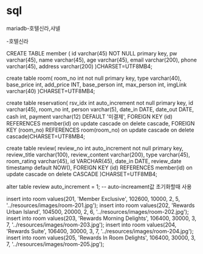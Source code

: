 # sql
mariadb-호텔신라,샤넬

-호텔신라

CREATE TABLE member (
  id varchar(45) NOT NULL primary key,
  pw varchar(45),
  name varchar(45),
  age varchar(45),
  email varchar(200),
phone varchar(45),
  address varchar(200)
)CHARSET=UTF8MB4;

create table room(
room_no int not null primary key, 
type varchar(40), 
base_price int, 
add_price INT, 
base_person int, 
max_person int,
imgLink varchar(40)
)CHARSET=UTF8MB4;


create table reservation(
rsv_idx int auto_increment not null primary key, 
id varchar(45), 
room_no int, 
person varchar(5),
date_in DATE, 
date_out DATE, 
cash int, 
payment varchar(12) DEFAULT '미결제', 
FOREIGN KEY (id) REFERENCES member(id)
on update cascade on delete cascade, 
FOREIGN KEY (room_no) REFERENCES room(room_no)
on update cascade on delete cascade)CHARSET=UTF8MB4;


create table review(
review_no int auto_increment not null primary key, 
review_title varchar(100),
review_content varchar(200),
type varchar(45),
room_rating varchar(45),
id VARCHAR(45),
date_in DATE,
review_date timestamp default NOW(),
FOREIGN KEY (id) REFERENCES member(id)
on update cascade on delete CASCADE
)CHARSET=UTF8MB4;

alter table review auto_increment = 1; -- auto-increament값 초기화할때 사용

insert into room values(201, 'Member Exclusive', 102600, 10000, 2, 5, '../resources/images/room-201.jpg');
insert into room values(202, 'Rewards Urban Island', 104500, 20000, 2, 6, '../resources/images/room-202.jpg');
insert into room values(203, 'Rewards Morning Delights', 106400, 30000, 3, 7, '../resources/images/room-203.jpg');
insert into room values(204, 'Rewards Suite', 106400, 30000, 3, 7, '../resources/images/room-204.jpg');
insert into room values(205, 'Rewards In Room Delights', 106400, 30000, 3, 7, '../resources/images/room-205.jpg');


